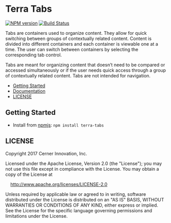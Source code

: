 # Terra Tabs


[![NPM version](https://badgen.net/npm/v/terra-tabs)](https://www.npmjs.org/package/terra-tabs)
[![Build Status](https://badgen.net/travis/cerner/terra-core)](https://travis-ci.org/cerner/terra-core)

Tabs are containers used to organize content. They allow for quick switching between groups of contextually related content. Content is divided into different containers and each container is viewable one at a time. The user can switch between containers by selecting the corresponding tab control.

Tabs are meant for organizing content that doesn’t need to be compared or accessed simultaneously or if the user needs quick access through a group of contextually related content. Tabs are not intended for navigation.

- [Getting Started](#getting-started)
- [Documentation](https://github.com/cerner/terra-core/tree/master/packages/terra-tabs/docs)
- [LICENSE](#license)

## Getting Started

- Install from [npmjs](https://www.npmjs.com): `npm install terra-tabs`

## LICENSE

Copyright 2017 Cerner Innovation, Inc.

Licensed under the Apache License, Version 2.0 (the "License"); you may not use this file except in compliance with the License. You may obtain a copy of the License at

&nbsp;&nbsp;&nbsp;&nbsp;http://www.apache.org/licenses/LICENSE-2.0

Unless required by applicable law or agreed to in writing, software distributed under the License is distributed on an "AS IS" BASIS, WITHOUT WARRANTIES OR CONDITIONS OF ANY KIND, either express or implied. See the License for the specific language governing permissions and limitations under the License.
